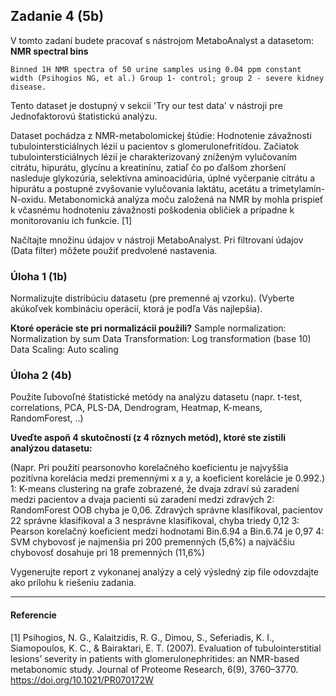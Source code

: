 ## Zadanie 4 (5b)

V tomto zadaní budete pracovať s nástrojom MetaboAnalyst a datasetom: **NMR spectral bins**
    
`Binned 1H NMR spectra of 50 urine samples using 0.04 ppm constant width (Psihogios NG, et al.) Group 1- control; group 2 - severe kidney disease.`
    
Tento dataset je dostupný v sekcii 'Try our test data' v nástroji pre Jednofaktorovú štatistickú analýzu. 

Dataset pochádza z NMR-metabolomickej štúdie: Hodnotenie závažnosti tubulointersticiálnych lézií u pacientov s glomerulonefritídou. Začiatok tubulointersticiálnych lézií je charakterizovaný zníženým vylučovaním citrátu, hipurátu, glycínu a kreatinínu, zatiaľ čo po ďalšom zhoršení nasleduje glykozúria, selektívna aminoacidúria, úplné vyčerpanie citrátu a hipurátu a postupné zvyšovanie vylučovania laktátu, acetátu a trimetylamín-N-oxidu. Metabonomická analýza moču založená na NMR by mohla prispieť k včasnému hodnoteniu závažnosti poškodenia obličiek a prípadne k monitorovaniu ich funkcie. [1]


Načítajte množinu údajov v nástroji MetaboAnalyst. Pri filtrovaní údajov (Data filter) môžete použiť predvolené nastavenia.

### Úloha 1 (1b)

Normalizujte distribúciu datasetu (pre premenné aj vzorku).
(Vyberte akúkoľvek kombináciu operácií, ktorá je podľa Vás najlepšia).

**Ktoré operácie ste pri normalizácii použili?**
Sample normalization: Normalization by sum
Data Transformation:  Log transformation (base 10)
Data Scaling:         Auto scaling
### Úloha 2 (4b)

Použite ľubovoľné štatistické metódy na analýzu datasetu (napr. t-test, correlations, PCA, PLS-DA, Dendrogram, Heatmap, K-means, RandomForest, ..) 

**Uveďte aspoň 4 skutočnosti (z 4 rôznych metód), ktoré ste zistili analýzou datasetu:**

(Napr. Pri použití pearsonovho korelačného koeficientu je najvyššia pozitívna korelácia medzi premennými x a y, a koeficient korelácie je 0.992.)
1: K-means clustering na grafe zobrazené, že dvaja zdraví sú zaradení medzi pacientov a dvaja pacienti sú zaradení medzi zdravých
2: RandomForest OOB chyba je 0,06. Zdravých správne klasifikoval, pacientov 22 správne klasifikoval a 3 nesprávne klasifikoval, chyba triedy 0,12
3: Pearson korelačný koeficient medzi hodnotami Bin.6.94 a Bin.6.74 je 0,97
4: SVM chybovosť je najmenšia pri 200 premenných (5,6%) a najväčšiu chybovosť dosahuje pri 18 premenných (11,6%)

Vygenerujte report z vykonanej analýzy a celý výsledný zip file odovzdajte ako prílohu k riešeniu zadania.

----

#### Referencie

[1] Psihogios, N. G., Kalaitzidis, R. G., Dimou, S., Seferiadis, K. I., Siamopoulos, K. C., & Bairaktari, E. T. (2007). Evaluation of tubulointerstitial lesions’ severity in patients with glomerulonephritides: an NMR-based metabonomic study. Journal of Proteome Research, 6(9), 3760–3770. https://doi.org/10.1021/PR070172W
